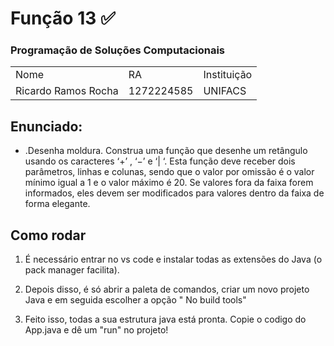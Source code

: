 # Função 13 ✅ #

### Programação de Soluções Computacionais ###

<table>
<tr>
<td>Nome</td>
<td>RA</td>
<td>Instituição</td>
</tr>
<tr>
<td>Ricardo Ramos Rocha</td>
<td>1272224585</td>
<td>UNIFACS</td>
</tr>
</table>


## Enunciado: ##

  * .Desenha moldura. Construa uma função que desenhe um retângulo usando os caracteres ‘+’ , ‘−’ e ‘| ‘. Esta função deve receber dois parâmetros, linhas e colunas, sendo que o valor por omissão é o valor mínimo igual a 1 e o valor máximo é 20. Se valores fora da faixa forem informados, eles devem ser modificados para valores dentro da faixa de forma elegante.

  
  ## Como rodar

1) É necessário entrar no vs code e instalar todas as extensões do Java (o pack manager facilita).

2) Depois disso, é só abrir a paleta de comandos, criar um novo projeto Java e em seguida escolher a opção " No build tools"

3) Feito isso, todas a sua estrutura java está pronta. Copie o codigo do App.java e dê um "run" no projeto!
